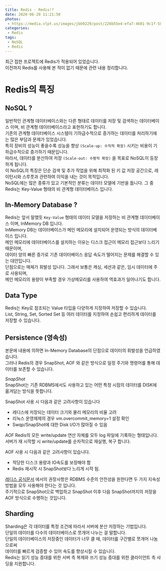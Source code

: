 ```yaml
---
title: Redis - Redis!?
date: 2020-06-20 11:21:50
photos:
 - https://media.vlpt.us/images/jbb9229/post/226b55e4-efa7-4601-9c1f-580ca8e46a63/1100px_Redis_Logo_01.png
categories:
 - Redis
tags: 
 - NoSQL
 - Redis
---
```

최근 접한 프로젝트에 Redis가 적용되어 있었습니다. <br/>
이전까지 Redis를 사용해 본 적이 없기 때문에 관련 내용 정리합니다.

# Redis의 특징

## NoSQL ?
일반적인 관계형 데이터베이스와는 다른 형태르 데이터를 저장 및 검색하는 데이터베이스 이며, 비 관계형 데이터베이스라고 표현하기도 합니다.<br/>
기존의 관계형 데이터베이스 시스템이 기하급수적으로 증가하는 데이터를 처리하기에는 많은 부담과 문제가 있었습니다. <br/>
특히 장비의 성능이 좋을수록 성능을 향상 `(Scale-up: 수직적 확장)` 시키는 비용이 기하급수적으로 증가하기 때문입니다.<br/>
따라서, 데이터를 분산하여 저장 `(Scale-out: 수평적 확장)` 을 목표로 NoSQL이 등장하게 됩니다.<br/>
이 NoSQL의 특징은 단순 검색 및 추가 작업을 위해 최적화 된 키 값 저장 공간으로, 레이턴시와 스루풋과 관련하여 이익을 내는 것이 목적입니다.<br/>
NoSQL에는 많은 종류가 있고 기본적인 분류는 데이터 모델에 기반을 둡니다. 그 중 Redis는 Key-Value 형태의 비 관계형 데이터베이스 입니다.

## In-Memory Database ?
Redis는 앞서 말했듯 `Key-Value` 형태의 데이터 모델을 저장하는 비 관계형 데이터베이스 이며, InMemory DB 입니다. <br/>
InMemory DB는 데이터베이스가 메인 메모리에 설치되어 운영되는 방식의 데이터베이스 입니다. <br/>
메인 메모리에 데이터베이스를 설치하는 이유는 디스크 접근이 메모리 접근보다 느리기 때문이며, <br/>
데이터 양의 빠른 증가로 기존 데이터베이스 응답 속도가 떨어지는 문제를 해결할 수 있는 대안입니다.<br/>
단점으로는 매체가 휘발성 입니다. 그래서 보통은 캐싱, 세션과 같은, 임시 데이터에 주로 사용되며, <br/>
메인 메모리의 용량이 부족할 경우 가상메모리를 사용하여 역효과가 일어나기도 합니다.

## Data Type
Redis는 Key로 참조되는 Value 타입을 다양하게 지정하여 저장할 수 있습니다.<br/>
List, String, Set, Sorted Set 등 여러 데이터를 지정하여 손쉽고 편리하게 데이터를 저장할 수 있습니다.

## Persistence (영속성)
본문에 내용에 의하면 In-Memory Database의 단점으로 데이터의 휘발성을 언급하였습니다.<br/>
그러나 Redis의 경우 SnapShot, AOF 와 같은 방식으로 일정 주기와 명령어를 통해 데이터를 보존할 수 있습니다.

>
*SnapShot* <br/>
SnapShot는 기존 RDBMS에서도 사용하고 있는 어떤 특정 시점의 데이터를 DISK에 옮겨담는 방식을 뜻합니다.

SnapShot 사용 시 다음과 같은 고려사항이 있습니다
- 레디스에 저장되는 데이터 크기와 물리 메모리의 비율 고려
- 리눅스 운영체제의 경우 vm.overcommit_memory=1 설정 확인
- Swqp/SnapShot에 대한 Disk I/O가 많아질 수 있음

>
*AOF*
Redis의 모든 write/update 연산 자체를 모두 log 파일에 기록하는 형태입니다. <br/>
서버가 재 시작할 시 write/update를 순차적으로 재실행, 복구 합니다.

AOF 사용 시 다음과 같은 고려사항이 있습니다.
- 적당한 디스크 용량과 IO속도를 보장해야 함
- Redis 재시작 시 SnapShot보다 느리게 시작 됨.

>
[레디스 공식문서](https://redis.io/topics/persistence) 에서의 권장사항은 RDBMS 수준의 안전성을 원한다면 두 가지 지속성 방법을 모두 사용해야 한다는 것 입니다. <br/>
주기적으로 SnapShot으로 백업하고 SnapShot 이후 다음 SnapShot까지의 저장을 AOF 방식으로 수행하는 것입니다.

## Sharding
Sharding은 각 데이터를 특정 조건에 따라서 서버에 분산 저장하는 기법입니다. <br/>
단일의 데이터를 다수의 데이터베이스로 쪼개어 나누는 걸 말합니다. <br/>
단일의 데이터베이스의 저장중인 데이터가 너무 클 때, 데이터를 구간별로 쪼개어 나눔으로써 <br/>
데이터를 빠르게 검증할 수 있어 속도를 향상시킬 수 있습니다. <br/>
Redis는 읽기 성능 증대를 위한 서버 측 복제와 쓰기 성능 증대를 위한 클라이언트 측 샤딩을 지원합니다.

